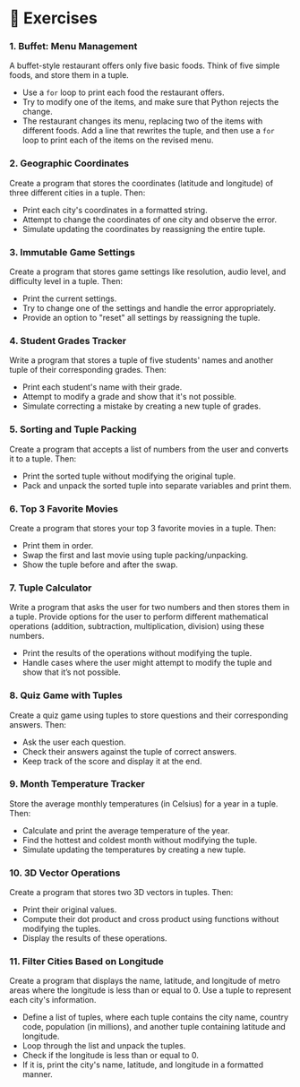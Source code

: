 # 📝 Exercises

### 1. **Buffet: Menu Management**

A buffet-style restaurant offers only five basic foods. Think of five simple foods, and store them in a tuple.

- Use a `for` loop to print each food the restaurant offers.
- Try to modify one of the items, and make sure that Python rejects the change.
- The restaurant changes its menu, replacing two of the items with different foods. Add a line that rewrites the tuple, and then use a `for` loop to print each of the items on the revised menu.

### 2. **Geographic Coordinates**

Create a program that stores the coordinates (latitude and longitude) of three different cities in a tuple. Then:

- Print each city's coordinates in a formatted string.
- Attempt to change the coordinates of one city and observe the error.
- Simulate updating the coordinates by reassigning the entire tuple.

### 3. **Immutable Game Settings**

Create a program that stores game settings like resolution, audio level, and difficulty level in a tuple. Then:

- Print the current settings.
- Try to change one of the settings and handle the error appropriately.
- Provide an option to "reset" all settings by reassigning the tuple.

### 4. **Student Grades Tracker**

Write a program that stores a tuple of five students' names and another tuple of their corresponding grades. Then:

- Print each student's name with their grade.
- Attempt to modify a grade and show that it's not possible.
- Simulate correcting a mistake by creating a new tuple of grades.

### 5. **Sorting and Tuple Packing**

Create a program that accepts a list of numbers from the user and converts it to a tuple. Then:

- Print the sorted tuple without modifying the original tuple.
- Pack and unpack the sorted tuple into separate variables and print them.

### 6. **Top 3 Favorite Movies**

Create a program that stores your top 3 favorite movies in a tuple. Then:

- Print them in order.
- Swap the first and last movie using tuple packing/unpacking.
- Show the tuple before and after the swap.

### 7. **Tuple Calculator**

Write a program that asks the user for two numbers and then stores them in a tuple. Provide options for the user to perform different mathematical operations (addition, subtraction, multiplication, division) using these numbers.

- Print the results of the operations without modifying the tuple.
- Handle cases where the user might attempt to modify the tuple and show that it’s not possible.

### 8. **Quiz Game with Tuples**

Create a quiz game using tuples to store questions and their corresponding answers. Then:

- Ask the user each question.
- Check their answers against the tuple of correct answers.
- Keep track of the score and display it at the end.

### 9. **Month Temperature Tracker**

Store the average monthly temperatures (in Celsius) for a year in a tuple. Then:

- Calculate and print the average temperature of the year.
- Find the hottest and coldest month without modifying the tuple.
- Simulate updating the temperatures by creating a new tuple.

### 10. **3D Vector Operations**

Create a program that stores two 3D vectors in tuples. Then:

- Print their original values.
- Compute their dot product and cross product using functions without modifying the tuples.
- Display the results of these operations.

### 11. **Filter Cities Based on Longitude**

Create a program that displays the name, latitude, and longitude of metro areas where the longitude is less than or equal to 0. Use a tuple to represent each city's information.

- Define a list of tuples, where each tuple contains the city name, country code, population (in millions), and another tuple containing latitude and longitude.
- Loop through the list and unpack the tuples.
- Check if the longitude is less than or equal to 0.
- If it is, print the city's name, latitude, and longitude in a formatted manner.
